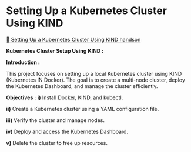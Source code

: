 # Setting Up a Kubernetes Cluster Using KIND

[📄 Setting Up a Kubernetes Cluster Using KIND handson](./.docs/cluster-kind.pdf)


**Kubernetes Cluster Setup Using KIND :**

**Introduction :**

This project focuses on setting up a local Kubernetes cluster using KIND (Kubernetes IN Docker). The goal is to create a multi-node cluster, deploy the Kubernetes Dashboard, and manage the cluster efficiently.

**Objectives :**
**i)** Install Docker, KIND, and kubectl.

**ii)** Create a Kubernetes cluster using a YAML configuration file.

**iii)** Verify the cluster and manage nodes.

**iv)** Deploy and access the Kubernetes Dashboard.

**v)** Delete the cluster to free up resources.
